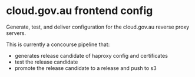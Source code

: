# cloud.gov.au frontend config

Generate, test, and deliver configuration for the cloud.gov.au reverse proxy servers.

This is currently a concourse pipeline that:
- generates release candidate of haproxy config and certificates
- test the release candidate
- promote the release candidate to a release and push to s3
